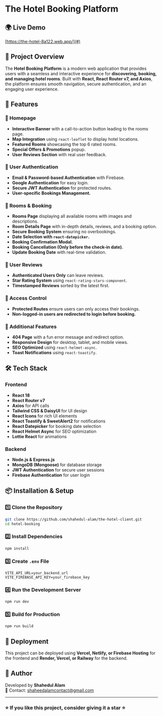 # The Hotel Booking Platform

## 🌍 Live Demo
[https://the-hotel-8a122.web.app/](#) 

## 📌 Project Overview
The **Hotel Booking Platform** is a modern web application that provides users with a seamless and interactive experience for **discovering, booking, and managing hotel rooms**. Built with **React, React Router v7, and Axios**, the platform ensures smooth navigation, secure authentication, and an engaging user experience.

## 🚀 Features
### 🔹 Homepage
- **Interactive Banner** with a call-to-action button leading to the rooms page.
- **Map Integration** using `react-leaflet` to display hotel locations.
- **Featured Rooms** showcasing the top 6 rated rooms.
- **Special Offers & Promotions** popup.
- **User Reviews Section** with real user feedback.

### 🔹 User Authentication
- **Email & Password-based Authentication** with Firebase.
- **Google Authentication** for easy login.
- **Secure JWT Authentication** for protected routes.
- **User-specific Bookings Management.**

### 🔹 Rooms & Booking
- **Rooms Page** displaying all available rooms with images and descriptions.
- **Room Details Page** with in-depth details, reviews, and a booking option.
- **Secure Booking System** ensuring no overbookings.
- **Date Selection with `react-datepicker`.**
- **Booking Confirmation Modal.**
- **Booking Cancellation (Only before the check-in date).**
- **Update Booking Date** with real-time validation.

### 🔹 User Reviews
- **Authenticated Users Only** can leave reviews.
- **Star Rating System** using `react-rating-stars-component`.
- **Timestamped Reviews** sorted by the latest first.

### 🔹 Access Control
- **Protected Routes** ensure users can only access their bookings.
- **Non-logged-in users are redirected to login before booking.**

### 🔹 Additional Features
- **404 Page** with a fun error message and redirect option.
- **Responsive Design** for desktop, tablet, and mobile views.
- **SEO Optimized** using `react-helmet-async`.
- **Toast Notifications** using `react-toastify`.

## 🛠️ Tech Stack
### **Frontend**
- **React 18**
- **React Router v7**
- **Axios** for API calls
- **Tailwind CSS & DaisyUI** for UI design
- **React Icons** for rich UI elements
- **React Toastify & SweetAlert2** for notifications
- **React Datepicker** for booking date selection
- **React Helmet Async** for SEO optimization
- **Lottie React** for animations

### **Backend**
- **Node.js & Express.js**
- **MongoDB (Mongoose)** for database storage
- **JWT Authentication** for secure user sessions
- **Firebase Authentication** for user login

## 📦 Installation & Setup
### **1️⃣ Clone the Repository**
```sh
git clone https://github.com/shahedul-alam/the-hotel-client.git
cd hotel-booking
```
### **2️⃣ Install Dependencies**
```sh
npm install
```
### **3️⃣ Create `.env` File**
```env
VITE_API_URL=your_backend_url
VITE_FIREBASE_API_KEY=your_firebase_key
```
### **4️⃣ Run the Development Server**
```sh
npm run dev
```
### **5️⃣ Build for Production**
```sh
npm run build
```

## 🚀 Deployment
This project can be deployed using **Vercel, Netlify, or Firebase Hosting** for the frontend and **Render, Vercel, or Railway** for the backend.

## 📝 Author
Developed by **Shahedul Alam**  
📧 Contact: shaheedalamcontact@gmail.com  

---
### ⭐ If you like this project, consider giving it a star ⭐

